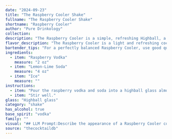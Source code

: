 ```yaml
---
date: "2024-09-23"
title: "The Raspberry Cooler Shake"
fullname: "The Raspberry Cooler Shake"
shortname: "Raspberry Cooler"
author: "Pure Drinkology"
collection:
description: "The Raspberry Cooler is a simple, refreshing Highball, a cocktail family originating in the 19th century. Its origins are likely rooted in the classic Gin & Tonic, substituting gin with raspberry vodka for a fruity twist. "
flavor_description: "The Raspberry Cooler is a light and refreshing cocktail with a sweet and tart flavor profile. The raspberry vodka provides a delicate berry sweetness that is balanced by the citrusy tang of the lemon-lime soda. The ice chills the drink and enhances its refreshing qualities. It's a perfect summer cocktail, easy to drink and ideal for a warm day. "
bartender_tips: "For a perfectly balanced Raspberry Cooler, use good quality raspberry vodka.  Chill it and your soda beforehand for a refreshing experience.  Don't over-ice the drink, just enough to chill the vodka.  A light hand with the soda is key; you want the raspberry flavor to shine, not get lost in fizz.  A lemon wedge garnish adds a beautiful touch and enhances the citrus notes. "
ingredients:
  - item: "Raspberry Vodka"
    measure: "2 oz"
  - item: "Lemon-Lime Soda"
    measure: "4 oz"
  - item: "Ice"
    measure: ""
instructions:
  - item: "Pour the raspberry vodka and soda into a highball glass almost filled with ice cubes."
  - item: "Stir well."
glass: "Highball glass"
category: "shake"
has_alcohol: true
base_spirit: "vodka"
family: ""
visual: "## LLM Prompt:Describe the appearance of a Raspberry Cooler cocktail, focusing on its color, texture, and any visual elements. The cocktail is made with Raspberry Vodka, Lemon-Lime Soda, and ice. Consider the following aspects:* **Color:** Is it a vibrant pink, a deep red, or a lighter blush? Is there any variation in color, like a gradient or layering?* **Texture:** Is it clear or cloudy? Does it have any visible ice chunks or bubbles? Is it thick or thin?* **Visual elements:** Are there any garnishes? How does the light interact with the drink (e.g., does it shimmer)? **Example:**  Imagine a tall glass filled with a vibrant pink beverage, slightly cloudy from the ice and soda. The color fades from a bright pink at the top to a more subtle blush at the bottom, creating a beautiful gradient. Tiny bubbles dance in the liquid, adding to the lively appearance. A sprig of fresh mint, resting on the rim, provides a touch of green and adds a refreshing aroma.  "
source: "thecocktaildb"
---
```


